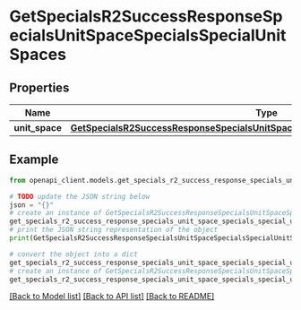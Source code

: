 # GetSpecialsR2SuccessResponseSpecialsUnitSpaceSpecialsSpecialUnitSpaces


## Properties

Name | Type | Description | Notes
------------ | ------------- | ------------- | -------------
**unit_space** | [**GetSpecialsR2SuccessResponseSpecialsUnitSpaceSpecialsSpecialUnitSpacesUnitSpace**](GetSpecialsR2SuccessResponseSpecialsUnitSpaceSpecialsSpecialUnitSpacesUnitSpace.md) |  | 

## Example

```python
from openapi_client.models.get_specials_r2_success_response_specials_unit_space_specials_special_unit_spaces import GetSpecialsR2SuccessResponseSpecialsUnitSpaceSpecialsSpecialUnitSpaces

# TODO update the JSON string below
json = "{}"
# create an instance of GetSpecialsR2SuccessResponseSpecialsUnitSpaceSpecialsSpecialUnitSpaces from a JSON string
get_specials_r2_success_response_specials_unit_space_specials_special_unit_spaces_instance = GetSpecialsR2SuccessResponseSpecialsUnitSpaceSpecialsSpecialUnitSpaces.from_json(json)
# print the JSON string representation of the object
print(GetSpecialsR2SuccessResponseSpecialsUnitSpaceSpecialsSpecialUnitSpaces.to_json())

# convert the object into a dict
get_specials_r2_success_response_specials_unit_space_specials_special_unit_spaces_dict = get_specials_r2_success_response_specials_unit_space_specials_special_unit_spaces_instance.to_dict()
# create an instance of GetSpecialsR2SuccessResponseSpecialsUnitSpaceSpecialsSpecialUnitSpaces from a dict
get_specials_r2_success_response_specials_unit_space_specials_special_unit_spaces_from_dict = GetSpecialsR2SuccessResponseSpecialsUnitSpaceSpecialsSpecialUnitSpaces.from_dict(get_specials_r2_success_response_specials_unit_space_specials_special_unit_spaces_dict)
```
[[Back to Model list]](../README.md#documentation-for-models) [[Back to API list]](../README.md#documentation-for-api-endpoints) [[Back to README]](../README.md)


